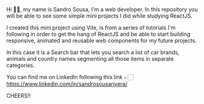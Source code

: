 Hi 👋🏻, my name is Sandro Sousa, I'm a web developer. In this repository you will be able to see some simple mini projects I did while studying ReactJS.

I created this mini project using Vite, is from a series of tutorials I'm following in order to get the hang of ReactJS and be able to start building responsive, animated and reusable web components for my future projects.

In this case it is a Search bar that lets you search a list of car brands, animals and country names segmenting all those items in separate categories.

You can find me on LinkedIn following this link 👉🏻 https://www.linkedin.com/in/sandrosousarivera/

CHEERS!!
